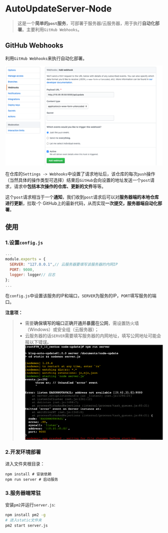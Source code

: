 # AutoUpdateServer-Node

> 这是一个**简单的`post`服务**，可部署于服务器/云服务器，用于执行**自动化部署**。主要利用`GitHub Webhooks`。

## GitHub Webhooks

利用`GitHub Webhooks`来执行自动化部署。

![webhooks](images/webhooks.png)

在仓库的`Settings -> Webhooks`中设置了请求地址后，该仓库的每次`push`操作（当然具体的操作类型可选择）结束后`GitHub`会向设置的地址发送一个`post`请求，请求中**包括本次操作的仓库、更新的文件**等等。

这个`post`请求相当于一个**通知**，我们收到`post`请求后可以对**服务器端的本地仓库进行更新**，拉取·个
GitHub上的最新代码，从而实现**一次提交，服务器端自动化部署**。

## 使用

### 1.设置`config.js`

```js
...
module.exports = {
  SERVER: "127.0.0.1",// 云服务器要填写该服务器的内网IP
  PORT: 9000,
  logger: logger// 日志
};
...
```

在`config.js`中设置该服务的IP和端口，`SERVER`为服务的IP，`PORT`填写服务的端口。

**注意项：**

> * 需要**确保填写的端口正确开通并暴露在公网**，需设置防火墙（Windows）或安全组（云服务器）；
> * 云服务器的话`SERVER`需要填写服务器的内网地址，填写公网地址可能会报以下错误。
![error](images/error.png)

### 2.开发环境部署

进入文件夹根目录：

```shell
npm install # 安装依赖
npm run server # 启动服务
```

### 3.服务器端常驻

安装`pm2`并运行`server.js`:

```sh
npm install pm2 -g
# 进入static文件夹
pm2 start server.js
```

